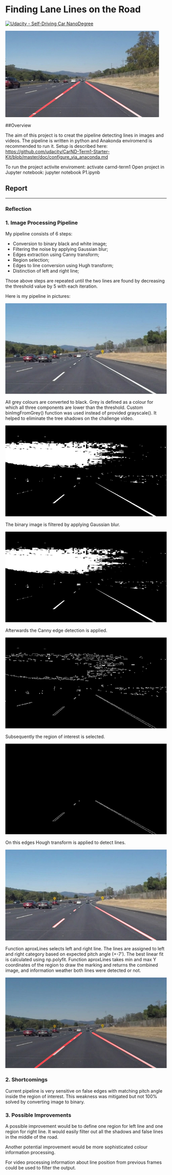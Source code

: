 # **Finding Lane Lines on the Road** 
[![Udacity - Self-Driving Car NanoDegree](https://s3.amazonaws.com/udacity-sdc/github/shield-carnd.svg)](http://www.udacity.com/drive)

<img src="examples/laneLines_thirdPass.jpg" width="480" alt="Combined Image" />

##Overview

The aim of this project is to creat the pipeline detecting lines in images and videos. The pipeline is written in python and Anakonda enviromend is recommended to run it.
Setup is described here: https://github.com/udacity/CarND-Term1-Starter-Kit/blob/master/doc/configure_via_anaconda.md

To run the project activite enviroment: 
activate carnd-term1
Open project in Jupyter notebook:
jupyter notebook P1.ipynb

## Report

[//]: # (Image References)

[baseImage]: ./test_images/solidWhiteCurve.jpg "Base Image"
[binImage]: ./test_images_output/binsolidWhiteCurve.jpg "Binary image"
[binGaussImage]: ./test_images_output/binGaussolidWhiteCurve.jpg "Filtered binary image"
[cannyImage]: ./test_images_output/CannysolidWhiteCurve.jpg "Canny esges image"
[cannyRegionImage]: ./test_images_output/cannyRegionsolidWhiteCurve.jpg "Canny esges region image"
[houghImage]: ./test_images_output/houghLinessolidWhiteCurve.jpg "After Hough Transform"
[finalImage]: ./test_images_output/solidWhiteCurve.jpg "Final Image"



---

### Reflection

### 1. Image Processing Pipeline

My pipeline consists of 6 steps:
* Conversion to binary black and white image;
* Filtering the noise by applying Gaussian blur;
* Edges extraction using Canny transform;
* Region selection;
* Edges to line conversion using Hugh transform;
* Distinction of left and right line; 

Those above steps are repeated until the two lines are found by decreasing the threshold value by 5 with each iteration.

Here is my pipeline in pictures:

![alt text][baseImage]

All grey colours are converted to black. Grey is defined as a colour for which all three components are lower than the threshold. Custom binImgFromGrey() function was used instead of provided grayscale(). It helped to eliminate the tree shadows on the challenge video.

![alt text][binImage]

The binary image is filtered by applying Gaussian blur.

![alt text][binGaussImage]

Afterwards the Canny edge detection is applied. 

![alt text][cannyImage]

Subsequently the region of interest is selected.

![alt text][cannyRegionImage]

On this edges Hough transform is applied to detect lines.

![alt text][houghImage]

Function aproxLines selects left and right line. The lines are assigned to left and right category based on expected pitch angle (+-7’). The best linear fit is calculated using np.polyfit. Function aproxLines takes min and max Y coordinates of the region to draw the marking and returns the combined image, and information weather both lines were detected or not.

![alt text][finalImage]


### 2. Shortcomings


Current pipeline is very sensitive on false edges with matching pitch angle inside the region of interest. This weakness was mitigated but not 100% solved by converting image to binary.


### 3. Possible Improvements

A possible improvement would be to define one region for left line and one region for right line. It would easily filter out all the shadows and false lines in the middle of the road.

Another potential improvement would be more sophisticated colour information processing.

For video processing information about line position from previous frames could be used to filter the output.
